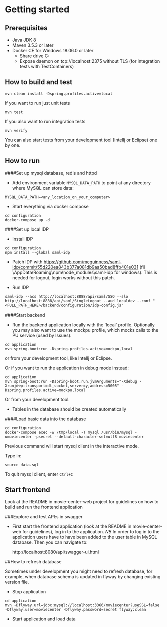 
# Getting started

## Prerequisites

- Java JDK 8
- Maven 3.5.3 or later
- Docker CE for Windows 18.06.0 or later
    - Share drive C:
    - Expose daemon on tcp://localhost:2375 without TLS (for integration tests with TestContainers)

## How to build and test

    mvn clean install -Dspring.profiles.active=local

If you want to run just unit tests

    mvn test
    
If you also want to run integration tests

    mvn verify    

You can also start tests from your development tool (Intellj or Eclipse) one by one.

## How to run

####Set up mysql database, redis and httpd
- Add environment variable `MYSQL_DATA_PATH` to point at any directory where MySQL can store data:
```
MYSQL_DATA_PATH=<any_location_on_your_computer>
```
- Start everything via docker compose
```
cd configuration
docker-compose up -d
```

####Set up local IDP
- Install IDP
```
cd configuration
npm install --global saml-idp
```
- Patch IDP with https://github.com/mcguinness/saml-idp/commit/55d220ea843b377a081db9aa50bad8ffb401e031 (fil <USER-HOME>\AppData\Roaming\npm\node_modules\saml-idp för windows).
This is needed for logout, login works without this patch.

- Run IDP
```
saml-idp --acs http://localhost:8888/api/saml/SSO --slo http://localhost:8888/api/saml/SingleLogout --aud localdev --conf "<FULL_PATH_HERE>/backend/configuration/idp-config.js"
```

####Start backend
- Run the backend application locally with the 'local' profile. Optionally you may also want to use the mockpu profile, which mocks calls to the PU service (used by Issues).
```
cd application
mvn spring-boot:run -Dspring.profiles.active=mockpu,local
```
or from your development tool, like Intellj or Eclipse.

Or if you want to run the application in debug mode instead:
```
cd application
mvn spring-boot:run -Dspring-boot.run.jvmArguments="-Xdebug -Xrunjdwp:transport=dt_socket,server=y,address=5005" -Dspring.profiles.active=mockpu,local
```
Or from your development tool.

- Tables in the database should be created automatically

####Load basic data into the database
```
cd configuration
docker-compose exec -w /tmp/local -T mysql /usr/bin/mysql -umoviecenter -psecret --default-character-set=utf8 moviecenter
```
Previous command will start mysql client in the interactive mode. 

Type in:
```
source data.sql
```
To quit mysql client, enter `Ctrl+C`

## Start frontend

Look at the README in movie-center-web project for guidelines on how to build and run the frontend application

###Explore and test API:s in swagger
- First start the frontend application (look at the README in movie-center-web for guidelines), log in to the application. *NB* In order to log in to the application users have to have been added to the user table in MySQL database.
Then you can navigate to:

    http://localhost:8080/api/swagger-ui.html

##How to refresh database

Sometimes under development you might need to refresh database, for example, when database schema is updated in flyway by changing existing version file.

- Stop application
```
cd application
mvn -Dflyway.url=jdbc:mysql://localhost:3366/moviecenter?useSSL=false -Dflyway.user=moviecenter -Dflyway.password=secret flyway:clean
```
- Start application and load data
